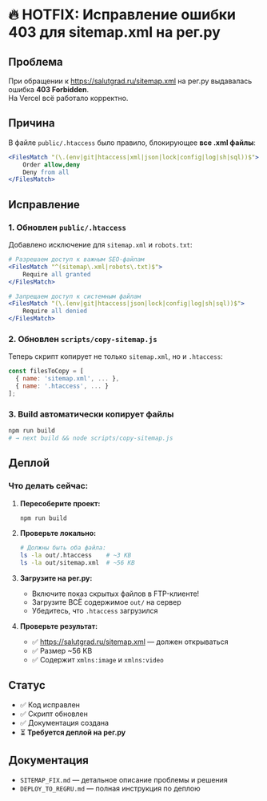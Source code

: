 # 🔥 HOTFIX: Исправление ошибки 403 для sitemap.xml на рег.ру

## Проблема
При обращении к https://salutgrad.ru/sitemap.xml на рег.ру выдавалась ошибка **403 Forbidden**.  
На Vercel всё работало корректно.

## Причина
В файле `public/.htaccess` было правило, блокирующее **все .xml файлы**:

```apache
<FilesMatch "(\.(env|git|htaccess|xml|json|lock|config|log|sh|sql))$">
    Order allow,deny
    Deny from all
</FilesMatch>
```

## Исправление

### 1. Обновлен `public/.htaccess`
Добавлено исключение для `sitemap.xml` и `robots.txt`:

```apache
# Разрешаем доступ к важным SEO-файлам
<FilesMatch "^(sitemap\.xml|robots\.txt)$">
    Require all granted
</FilesMatch>

# Запрещаем доступ к системным файлам
<FilesMatch "(\.(env|git|htaccess|json|lock|config|log|sh|sql))$">
    Require all denied
</FilesMatch>
```

### 2. Обновлен `scripts/copy-sitemap.js`
Теперь скрипт копирует не только `sitemap.xml`, но и `.htaccess`:

```javascript
const filesToCopy = [
  { name: 'sitemap.xml', ... },
  { name: '.htaccess', ... }
];
```

### 3. Build автоматически копирует файлы
```bash
npm run build
# → next build && node scripts/copy-sitemap.js
```

## Деплой

### Что делать сейчас:

1. **Пересоберите проект:**
   ```bash
   npm run build
   ```

2. **Проверьте локально:**
   ```bash
   # Должны быть оба файла:
   ls -la out/.htaccess    # ~3 KB
   ls -la out/sitemap.xml  # ~56 KB
   ```

3. **Загрузите на рег.ру:**
   - Включите показ скрытых файлов в FTP-клиенте!
   - Загрузите ВСЁ содержимое `out/` на сервер
   - Убедитесь, что `.htaccess` загрузился

4. **Проверьте результат:**
   - ✅ https://salutgrad.ru/sitemap.xml — должен открываться
   - ✅ Размер ~56 KB
   - ✅ Содержит `xmlns:image` и `xmlns:video`

## Статус
- ✅ Код исправлен
- ✅ Скрипт обновлен
- ✅ Документация создана
- ⏳ **Требуется деплой на рег.ру**

## Документация
- `SITEMAP_FIX.md` — детальное описание проблемы и решения
- `DEPLOY_TO_REGRU.md` — полная инструкция по деплою

